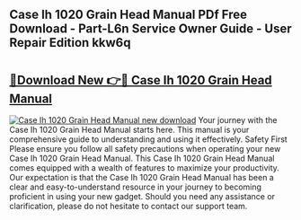 ## Case Ih 1020 Grain Head Manual PDf Free Download - Part-L6n Service Owner Guide - User Repair Edition kkw6q

# <h2><a href="http://bc8896.oget.top/?id=Case+Ih+1020+Grain+Head+Manual">🔗Download New 👉🔴 Case Ih 1020 Grain Head Manual</a></h2>

[![Case Ih 1020 Grain Head Manual new download](https://i.imgur.com/5g1atiW.png)](http://bc8896.oget.top/?id=Case+Ih+1020+Grain+Head+Manual)
Your journey with the Case Ih 1020 Grain Head Manual starts here. This manual is your comprehensive guide to understanding and using it effectively. Safety First Please ensure you follow all safety precautions when operating your new Case Ih 1020 Grain Head Manual. This Case Ih 1020 Grain Head Manual comes equipped with a wealth of features to maximize your productivity. Our expectation is that the Case Ih 1020 Grain Head Manual has been a clear and easy-to-understand resource in your journey to becoming proficient in using your new gadget. Should you need any assistance or clarification, please do not hesitate to contact our support team.
